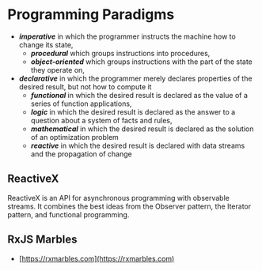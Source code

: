 # Programming Paradigms

* ___imperative___ in which the programmer instructs the machine how to change its state,
    * ___procedural___ which groups instructions into procedures, 
    * ___object-oriented___ which groups instructions with the part of the state they operate on,
* ___declarative___ in which the programmer merely declares properties of the desired result, but not how to compute it
    * ___functional___ in which the desired result is declared as the value of a series of function applications,
    * ___logic___ in which the desired result is declared as the answer to a question about a system of facts and rules,
    * ___mathematical___ in which the desired result is declared as the solution of an optimization problem
    * ___reactive___ in which the desired result is declared with data streams and the propagation of change


## ReactiveX
ReactiveX is an API for asynchronous programming with observable streams. It combines the best ideas from the Observer pattern, the Iterator pattern, and functional programming.


## RxJS Marbles
* [https://rxmarbles.com](https://rxmarbles.com)
